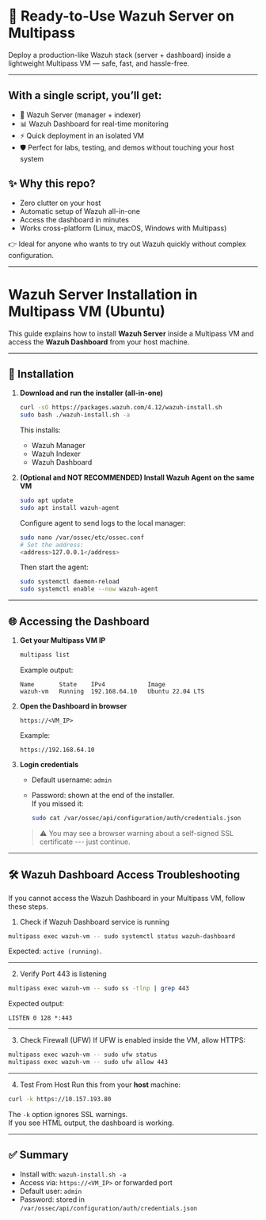# 🚀 Ready-to-Use Wazuh Server on Multipass

Deploy a production-like Wazuh stack (server + dashboard) inside a lightweight Multipass VM — safe, fast, and hassle-free.

---

## With a single script, you’ll get:

- 🔐 Wazuh Server (manager + indexer)
- 📊 Wazuh Dashboard for real-time monitoring
- ⚡ Quick deployment in an isolated VM
- 🛡️ Perfect for labs, testing, and demos without touching your host system

## ✨ Why this repo?

- Zero clutter on your host
- Automatic setup of Wazuh all-in-one
- Access the dashboard in minutes
- Works cross-platform (Linux, macOS, Windows with Multipass)

👉 Ideal for anyone who wants to try out Wazuh quickly without complex configuration.

---

# Wazuh Server Installation in Multipass VM (Ubuntu)

This guide explains how to install **Wazuh Server** inside a Multipass VM and access the **Wazuh Dashboard** from your host machine.

------------------------------------------------------------------------

## 🚀 Installation

1.  **Download and run the installer (all-in-one)**

    ``` bash
    curl -sO https://packages.wazuh.com/4.12/wazuh-install.sh
    sudo bash ./wazuh-install.sh -a
    ```

    This installs:

    -   Wazuh Manager
    -   Wazuh Indexer
    -   Wazuh Dashboard

2.  **(Optional and NOT RECOMMENDED) Install Wazuh Agent on the same VM**

    ``` bash
    sudo apt update
    sudo apt install wazuh-agent
    ```

    Configure agent to send logs to the local manager:

    ``` bash
    sudo nano /var/ossec/etc/ossec.conf
    # Set the address:
    <address>127.0.0.1</address>
    ```

    Then start the agent:

    ``` bash
    sudo systemctl daemon-reload
    sudo systemctl enable --now wazuh-agent
    ```

------------------------------------------------------------------------

## 🌐 Accessing the Dashboard

1.  **Get your Multipass VM IP**

    ``` bash
    multipass list
    ```

    Example output:

        Name       State    IPv4            Image
        wazuh-vm   Running  192.168.64.10   Ubuntu 22.04 LTS

2.  **Open the Dashboard in browser**

        https://<VM_IP>

    Example:

        https://192.168.64.10

3.  **Login credentials**

    -   Default username: `admin`

    -   Password: shown at the end of the installer.\
        If you missed it:

        ``` bash
        sudo cat /var/ossec/api/configuration/auth/credentials.json
        ```

    > ⚠️ You may see a browser warning about a self-signed SSL
    > certificate --- just continue.

------------------------------------------------------------------------

## 🛠️ Wazuh Dashboard Access Troubleshooting

If you cannot access the Wazuh Dashboard in your Multipass VM, follow these steps.

1. Check if Wazuh Dashboard service is running
```bash
multipass exec wazuh-vm -- sudo systemctl status wazuh-dashboard
```
Expected: `active (running)`.

---

2. Verify Port 443 is listening
```bash
multipass exec wazuh-vm -- sudo ss -tlnp | grep 443
```
Expected output:
```
LISTEN 0 128 *:443
```

---

3. Check Firewall (UFW)
If UFW is enabled inside the VM, allow HTTPS:
```bash
multipass exec wazuh-vm -- sudo ufw status
multipass exec wazuh-vm -- sudo ufw allow 443
```

---

4. Test From Host
Run this from your **host** machine:
```bash
curl -k https://10.157.193.80
```
The `-k` option ignores SSL warnings.  
If you see HTML output, the dashboard is working.

------------------------------------------------------------------------

## ✅ Summary

-   Install with: `wazuh-install.sh -a`
-   Access via: `https://<VM_IP>` or forwarded port
-   Default user: `admin`
-   Password: stored in
    `/var/ossec/api/configuration/auth/credentials.json`
